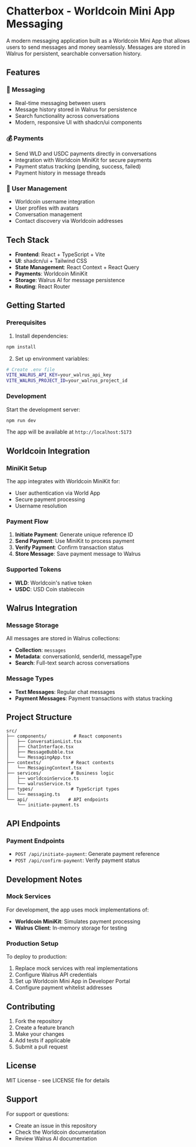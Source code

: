 # Chatterbox - Worldcoin Mini App Messaging

A modern messaging application built as a Worldcoin Mini App that allows users to send messages and money seamlessly. Messages are stored in Walrus for persistent, searchable conversation history.

## Features

### 💬 Messaging
- Real-time messaging between users
- Message history stored in Walrus for persistence
- Search functionality across conversations
- Modern, responsive UI with shadcn/ui components

### 💰 Payments
- Send WLD and USDC payments directly in conversations
- Integration with Worldcoin MiniKit for secure payments
- Payment status tracking (pending, success, failed)
- Payment history in message threads

### 👥 User Management
- Worldcoin username integration
- User profiles with avatars
- Conversation management
- Contact discovery via Worldcoin addresses

## Tech Stack

- **Frontend**: React + TypeScript + Vite
- **UI**: shadcn/ui + Tailwind CSS
- **State Management**: React Context + React Query
- **Payments**: Worldcoin MiniKit
- **Storage**: Walrus AI for message persistence
- **Routing**: React Router

## Getting Started

### Prerequisites

1. Install dependencies:
```bash
npm install
```

2. Set up environment variables:
```bash
# Create .env file
VITE_WALRUS_API_KEY=your_walrus_api_key
VITE_WALRUS_PROJECT_ID=your_walrus_project_id
```

### Development

Start the development server:
```bash
npm run dev
```

The app will be available at `http://localhost:5173`

## Worldcoin Integration

### MiniKit Setup

The app integrates with Worldcoin MiniKit for:
- User authentication via World App
- Secure payment processing
- Username resolution

### Payment Flow

1. **Initiate Payment**: Generate unique reference ID
2. **Send Payment**: Use MiniKit to process payment
3. **Verify Payment**: Confirm transaction status
4. **Store Message**: Save payment message to Walrus

### Supported Tokens

- **WLD**: Worldcoin's native token
- **USDC**: USD Coin stablecoin

## Walrus Integration

### Message Storage

All messages are stored in Walrus collections:
- **Collection**: `messages`
- **Metadata**: conversationId, senderId, messageType
- **Search**: Full-text search across conversations

### Message Types

- **Text Messages**: Regular chat messages
- **Payment Messages**: Payment transactions with status tracking

## Project Structure

```
src/
├── components/          # React components
│   ├── ConversationList.tsx
│   ├── ChatInterface.tsx
│   ├── MessageBubble.tsx
│   └── MessagingApp.tsx
├── contexts/           # React contexts
│   └── MessagingContext.tsx
├── services/           # Business logic
│   ├── worldcoinService.ts
│   └── walrusService.ts
├── types/              # TypeScript types
│   └── messaging.ts
└── api/               # API endpoints
    └── initiate-payment.ts
```

## API Endpoints

### Payment Endpoints

- `POST /api/initiate-payment`: Generate payment reference
- `POST /api/confirm-payment`: Verify payment status

## Development Notes

### Mock Services

For development, the app uses mock implementations of:
- **Worldcoin MiniKit**: Simulates payment processing
- **Walrus Client**: In-memory storage for testing

### Production Setup

To deploy to production:

1. Replace mock services with real implementations
2. Configure Walrus API credentials
3. Set up Worldcoin Mini App in Developer Portal
4. Configure payment whitelist addresses

## Contributing

1. Fork the repository
2. Create a feature branch
3. Make your changes
4. Add tests if applicable
5. Submit a pull request

## License

MIT License - see LICENSE file for details

## Support

For support or questions:
- Create an issue in this repository
- Check the Worldcoin documentation
- Review Walrus AI documentation
